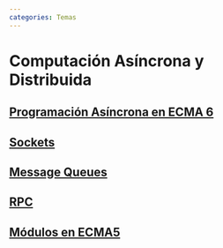 ```yaml
---
categories: Temas
---
```


# Computación Asíncrona y Distribuida

## [Programación Asíncrona en ECMA 6](async)

## [Sockets](sockets)

## [Message Queues](message-queues)

## [RPC](rpc)

## [Módulos en ECMA5](modulos-ecma5)
